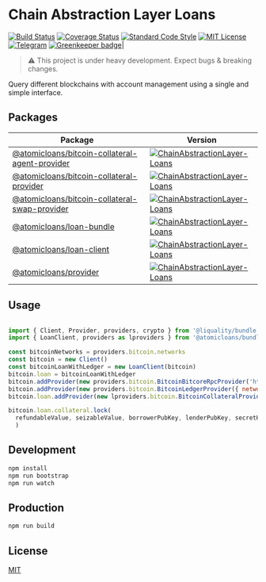 # Chain Abstraction Layer Loans

[![Build Status](https://travis-ci.org/AtomicLoans/chainabstractionlayer-loans.svg?branch=master)](https://travis-ci.org/AtomicLoans/chainabstractionlayer-loans)
[![Coverage Status](https://coveralls.io/repos/github/AtomicLoans/chainabstractionlayer-loans/badge.svg?branch=add-travis)](https://coveralls.io/github/AtomicLoans/chainabstractionlayer-loans?branch=add-travis)
[![Standard Code Style](https://img.shields.io/badge/codestyle-standard-brightgreen.svg)](https://github.com/standard/standard)
[![MIT License](https://img.shields.io/badge/license-MIT-brightgreen.svg)](./LICENSE.md)
[![Telegram](https://img.shields.io/badge/chat-on%20telegram-blue.svg)](https://t.me/Atomic_Loans)
[![Greenkeeper badge](https://badges.greenkeeper.io/AtomicLoans/chainabstractionlayer-loans.svg)](https://greenkeeper.io/)|

> :warning: This project is under heavy development. Expect bugs & breaking changes.

Query different blockchains with account management using a single and simple interface.

## Packages

|Package|Version|
|---|---|
|[@atomicloans/bitcoin-collateral-agent-provider](./packages/bitcoin-collateral-agent-provider)|[![ChainAbstractionLayer-Loans](https://img.shields.io/npm/v/@atomicloans/bitcoin-collateral-agent-provider.svg)](https://npmjs.com/package/@atomicloans/bitcoin-collateral-agent-provider)|
|[@atomicloans/bitcoin-collateral-provider](./packages/bitcoin-collateral-provider)|[![ChainAbstractionLayer-Loans](https://img.shields.io/npm/v/@atomicloans/bitcoin-collateral-provider.svg)](https://npmjs.com/package/@atomicloans/bitcoin-collateral-provider)|
|[@atomicloans/bitcoin-collateral-swap-provider](./packages/bitcoin-collateral-swap-provider)|[![ChainAbstractionLayer-Loans](https://img.shields.io/npm/v/@atomicloans/bitcoin-collateral-swap-provider.svg)](https://npmjs.com/package/@atomicloans/bitcoin-collateral-swap-provider)|
|[@atomicloans/loan-bundle](./packages/loan-bundle)|[![ChainAbstractionLayer-Loans](https://img.shields.io/npm/v/@atomicloans/loan-bundle.svg)](https://npmjs.com/package/@atomicloans/loan-bundle)|
|[@atomicloans/loan-client](./packages/loan-client)|[![ChainAbstractionLayer-Loans](https://img.shields.io/npm/v/@atomicloans/loan-client.svg)](https://npmjs.com/package/@atomicloans/loan-client)|
|[@atomicloans/provider](./packages/provider)|[![ChainAbstractionLayer-Loans](https://img.shields.io/npm/v/@atomicloans/provider.svg)](https://npmjs.com/package/@atomicloans/provider)

## Usage

```javascript

import { Client, Provider, providers, crypto } from '@liquality/bundle'
import { LoanClient, providers as lproviders } from '@atomicloans/bundle'

const bitcoinNetworks = providers.bitcoin.networks
const bitcoin = new Client()
const bitcoinLoanWithLedger = new LoanClient(bitcoin)
bitcoin.loan = bitcoinLoanWithLedger
bitcoin.addProvider(new providers.bitcoin.BitcoinBitcoreRpcProvider('https://liquality.io/bitcointestnetrpc/', 'bitcoin', 'local321'))
bitcoin.addProvider(new providers.bitcoin.BitcoinLedgerProvider({ network: bitcoinNetworks['bitcoin_testnet'], segwit: false }))
bitcoin.loan.addProvider(new lproviders.bitcoin.BitcoinCollateralProvider({ network: bitcoinNetworks['bitcoin_testnet'] }))

bitcoin.loan.collateral.lock(
  refundableValue, seizableValue, borrowerPubKey, lenderPubKey, secretHashA1, secretHashA2, secretHashB1, secretHashB2, loanExpiration, biddingExpiration, seizureExpiration
  )
```


## Development

```bash
npm install
npm run bootstrap
npm run watch
```


## Production

```bash
npm run build
```


## License

[MIT](./LICENSE.md)
